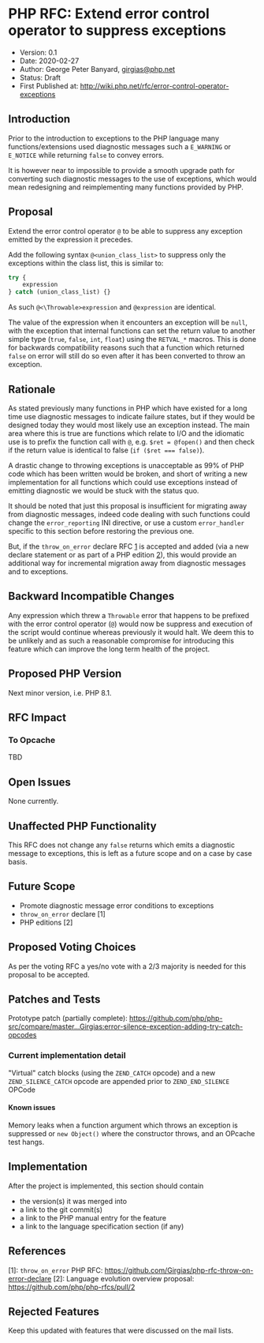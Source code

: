 # PHP RFC: Extend error control operator to suppress exceptions
  * Version: 0.1
  * Date: 2020-02-27
  * Author: George Peter Banyard, <girgias@php.net>
  * Status: Draft
  * First Published at: http://wiki.php.net/rfc/error-control-operator-exceptions

## Introduction

Prior to the introduction to exceptions to the PHP language many functions/extensions used diagnostic messages such a `E_WARNING` or `E_NOTICE` while returning `false` to convey errors.

It is however near to impossible to provide a smooth upgrade path for converting such diagnostic messages to the use of exceptions, which would mean redesigning and reimplementing many functions provided by PHP.

## Proposal

Extend the error control operator `@` to be able to suppress any exception emitted by the expression it precedes.

Add the following syntax `@<union_class_list>` to suppress only the exceptions within the class list, this is similar to:
```php
try {
    expression
} catch (union_class_list) {}
```

As such `@<\Throwable>expression` and `@expression` are identical.

The value of the expression when it encounters an exception will be `null`,
with the exception that internal functions can set the return value to another simple type (`true`, `false`, `int`, `float`) using the `RETVAL_*` macros.
This is done for backwards compatibility reasons such that a function which returned `false`
on error will still do so even after it has been converted to throw an exception.

## Rationale

As stated previously many functions in PHP which have existed for a long time use diagnostic messages to indicate failure states, but if they would be designed today they would most likely use an exception instead.
The main area where this is true are functions which relate to I/O and the idiomatic use is to
prefix the function call with `@`, e.g. `$ret = @fopen()` and then check if the return value is identical to false (``if ($ret === false)``).

A drastic change to throwing exceptions is unacceptable as 99% of PHP code which has been written would be broken, and short of writing a new implementation for all functions which could use exceptions instead of emitting diagnostic we would be stuck with the status quo.

It should be noted that just this proposal is insufficient for migrating away from diagnostic messages,
indeed code dealing with such functions could change the `error_reporting` INI directive,
or use a custom `error_handler` specific to this section before restoring the previous one.

But, if the `throw_on_error` declare RFC [1](https://github.com/Girgias/php-rfc-throw-on-error-declare) is accepted and added (via a new declare statement or as part of a PHP edition [2](https://github.com/php/php-rfcs/pull/2)), this would provide an additional way for incremental migration away from diagnostic messages and to exceptions.

## Backward Incompatible Changes

Any expression which threw a `Throwable` error that happens to be prefixed with the error control operator (`@`) would now be suppress and execution of the script would continue whereas previously it would halt.
We deem this to be unlikely and as such a reasonable compromise for introducing this feature which can improve the long term health of the project.

## Proposed PHP Version

Next minor version, i.e. PHP 8.1.

## RFC Impact 

### To Opcache

TBD

## Open Issues

None currently.

## Unaffected PHP Functionality

This RFC does not change any `false` returns which emits a diagnostic message to exceptions,
this is left as a future scope and on a case by case basis.

## Future Scope

 - Promote diagnostic message error conditions to exceptions
 - `throw_on_error` declare [1]
 - PHP editions [2]

## Proposed Voting Choices

As per the voting RFC a yes/no vote with a 2/3 majority is needed for this proposal to be accepted.

## Patches and Tests

Prototype patch (partially complete): <https://github.com/php/php-src/compare/master...Girgias:error-silence-exception-adding-try-catch-opcodes>

### Current implementation detail

"Virtual" catch blocks (using the `ZEND_CATCH` opcode) and a new `ZEND_SILENCE_CATCH` opcode are appended prior to `ZEND_END_SILENCE` OPCode

#### Known issues

Memory leaks when a function argument which throws an exception is suppressed or `new Object()` where the constructor throws, and an OPcache test hangs.

## Implementation 
After the project is implemented, this section should contain
  - the version(s) it was merged into
  - a link to the git commit(s)
  - a link to the PHP manual entry for the feature
  - a link to the language specification section (if any)

## References 
[1]: `throw_on_error` PHP RFC: <https://github.com/Girgias/php-rfc-throw-on-error-declare>
[2]: Language evolution overview proposal: <https://github.com/php/php-rfcs/pull/2>

## Rejected Features 
Keep this updated with features that were discussed on the mail lists.
